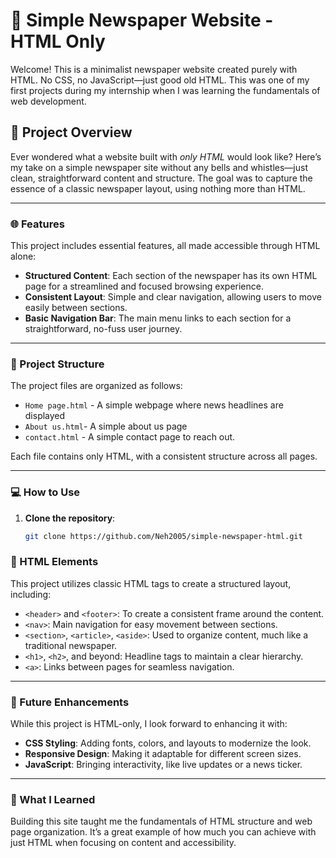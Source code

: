 # 📰 Simple Newspaper Website - HTML Only

Welcome! This is a minimalist newspaper website created purely with HTML. No CSS, no JavaScript—just good old HTML. This was one of my first projects during my internship when I was learning the fundamentals of web development.

## 📝 Project Overview

Ever wondered what a website built with *only HTML* would look like? Here’s my take on a simple newspaper site without any bells and whistles—just clean, straightforward content and structure. The goal was to capture the essence of a classic newspaper layout, using nothing more than HTML.

---

### 🌐 Features

This project includes essential features, all made accessible through HTML alone:

- **Structured Content**: Each section of the newspaper has its own HTML page for a streamlined and focused browsing experience.
- **Consistent Layout**: Simple and clear navigation, allowing users to move easily between sections.
- **Basic Navigation Bar**: The main menu links to each section for a straightforward, no-fuss user journey.

---

### 📂 Project Structure

The project files are organized as follows:

- `Home page.html` - A simple webpage where news headlines are displayed
- `About us.html`- A simple about us page
- `contact.html` - A simple contact page to reach out.

Each file contains only HTML, with a consistent structure across all pages.

---

### 💻 How to Use

1. **Clone the repository**:
   ```bash
   git clone https://github.com/Neh2005/simple-newspaper-html.git

### 🔧 HTML Elements

This project utilizes classic HTML tags to create a structured layout, including:

- `<header>` and `<footer>`: To create a consistent frame around the content.
- `<nav>`: Main navigation for easy movement between sections.
- `<section>`, `<article>`, `<aside>`: Used to organize content, much like a traditional newspaper.
- `<h1>`, `<h2>`, and beyond: Headline tags to maintain a clear hierarchy.
- `<a>`: Links between pages for seamless navigation.

---

### 📅 Future Enhancements

While this project is HTML-only, I look forward to enhancing it with:

- **CSS Styling**: Adding fonts, colors, and layouts to modernize the look.
- **Responsive Design**: Making it adaptable for different screen sizes.
- **JavaScript**: Bringing interactivity, like live updates or a news ticker.

---

### 🌟 What I Learned

Building this site taught me the fundamentals of HTML structure and web page organization. It’s a great example of how much you can achieve with just HTML when focusing on content and accessibility.
